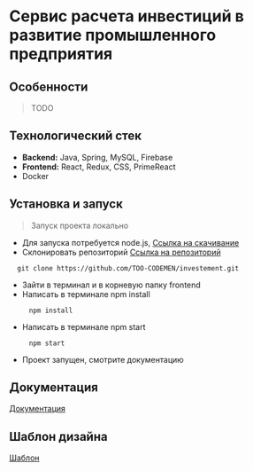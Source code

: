 # Сервис расчета инвестиций в развитие промышленного предприятия

## Особенности
> TODO

## Технологический стек
- __Backend:__ Java, Spring, MySQL, Firebase
- __Frontend:__ React, Redux, CSS, PrimeReact
- Docker

## Установка и запуск
> Запуск проекта локально
- Для запуска потребуется node.js, [Ссылка на скачивание](https://nodejs.org/en)
- Склонировать репозиторий [Ссылка на репозиторий](https://github.com/TOO-CODEMEN/investement)
```shell 
  git clone https://github.com/TOO-CODEMEN/investement.git
```
- Зайти в терминал и в корневую папку frontend
- Написать в терминале npm install
```shell
     npm install
```
- Написать в терминале npm start
```shell
     npm start
```
- Проект запущен, смотрите документацию


## Документация
[Документация](https://docs.google.com/document/d/10NFql4wH9PuOzCtY9XhHna48Zdc2Zp4Shg2f0xhlAQ0/edit?usp=sharing)

## Шаблон дизайна
[Шаблон](https://www.figma.com/file/mgzhYSmj9zDeGtaROJyXmd/Untitled?type=design&node-id=5-827&t=6C8COgjAAbfJvOB2-0)
